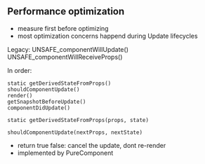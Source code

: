 ## Performance optimization

- measure first before optimizing
- most optimization concerns happend during Update lifecycles

Legacy:
UNSAFE_componentWillUpdate()
UNSAFE_componentWillReceiveProps()

In order:

```
static getDerivedStateFromProps()
shouldComponentUpdate()
render()
getSnapshotBeforeUpdate()
componentDidUpdate()
```

`static getDerivedStateFromProps(props, state)`

`shouldComponentUpdate(nextProps, nextState)`
- return true
	false: cancel the update, dont re-render
- implemented by PureComponent